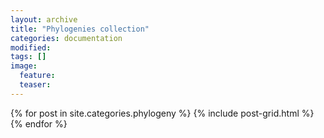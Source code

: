 ```yaml
---
layout: archive
title: "Phylogenies collection"
categories: documentation 
modified:
tags: []
image:
  feature:
  teaser:
---
```


<div class="tiles">
{% for post in site.categories.phylogeny %}
  {% include post-grid.html %}
{% endfor %}
</div><!-- /.tiles -->
